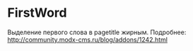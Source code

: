FirstWord
=========
Выделение первого слова в pagetitle жирным. Подробнее: http://community.modx-cms.ru/blog/addons/1242.html